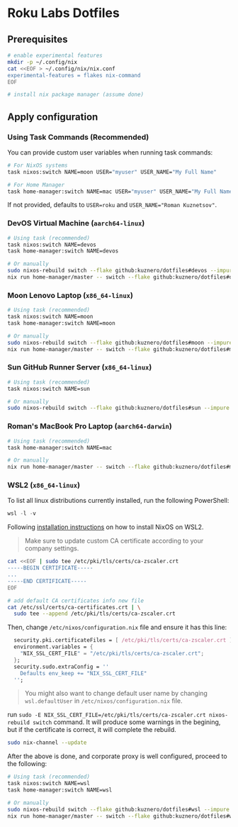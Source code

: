 # Roku Labs Dotfiles

## Prerequisites

```bash
# enable experimental features
mkdir -p ~/.config/nix
cat <<EOF > ~/.config/nix/nix.conf
experimental-features = flakes nix-command
EOF

# install nix package manager (assume done)
```

## Apply configuration

### Using Task Commands (Recommended)

You can provide custom user variables when running task commands:

```bash
# For NixOS systems
task nixos:switch NAME=moon USER="myuser" USER_NAME="My Full Name"

# For Home Manager
task home-manager:switch NAME=mac USER="myuser" USER_NAME="My Full Name"
```

If not provided, defaults to `USER=roku` and `USER_NAME="Roman Kuznetsov"`.

### DevOS Virtual Machine (`aarch64-linux`)

```bash
# Using task (recommended)
task nixos:switch NAME=devos
task home-manager:switch NAME=devos

# Or manually
sudo nixos-rebuild switch --flake github:kuznero/dotfiles#devos --impure
nix run home-manager/master -- switch --flake github:kuznero/dotfiles#devos
```

### Moon Lenovo Laptop (`x86_64-linux`)

```bash
# Using task (recommended)
task nixos:switch NAME=moon
task home-manager:switch NAME=moon

# Or manually
sudo nixos-rebuild switch --flake github:kuznero/dotfiles#moon --impure
nix run home-manager/master -- switch --flake github:kuznero/dotfiles#moon
```

### Sun GitHub Runner Server (`x86_64-linux`)

```bash
# Using task (recommended)
task nixos:switch NAME=sun

# Or manually
sudo nixos-rebuild switch --flake github:kuznero/dotfiles#sun --impure
```

### Roman's MacBook Pro Laptop (`aarch64-darwin`)

```bash
# Using task (recommended)
task home-manager:switch NAME=mac

# Or manually
nix run home-manager/master -- switch --flake github:kuznero/dotfiles#mac
```

### WSL2 (`x86_64-linux`)

To list all linux distributions currently installed, run the following
PowerShell:

```powershell
wsl -l -v
```

Following [installation instructions](https://nix-community.github.io/NixOS-WSL/install.html)
on how to install NixOS on WSL2.

> Make sure to update custom CA certificate according to your company settings.

```bash
cat <<EOF | sudo tee /etc/pki/tls/certs/ca-zscaler.crt
-----BEGIN CERTIFICATE-----
...
-----END CERTIFICATE-----
EOF

# add default CA certificates info new file
cat /etc/ssl/certs/ca-certificates.crt | \
  sudo tee --append /etc/pki/tls/certs/ca-zscaler.crt
```

Then, change `/etc/nixos/configuration.nix` file and ensure it has this line:

```nix
  security.pki.certificateFiles = [ /etc/pki/tls/certs/ca-zscaler.crt ];
  environment.variables = {
    "NIX_SSL_CERT_FILE" = "/etc/pki/tls/certs/ca-zscaler.crt";
  };
  security.sudo.extraConfig = ''
    Defaults env_keep += "NIX_SSL_CERT_FILE"
  '';
```

> You might also want to change default user name by changing `wsl.defaultUser`
> in `/etc/nixos/configuration.nix` file.

run `sudo -E NIX_SSL_CERT_FILE=/etc/pki/tls/certs/ca-zscaler.crt nixos-rebuild
switch` command. It will produce some warnings in the begining, but if the
certificate is correct, it will complete the rebuild.

```bash
sudo nix-channel --update
```

After the above is done, and corporate proxy is well configured, proceed to the
following:

```bash
# Using task (recommended)
task nixos:switch NAME=wsl
task home-manager:switch NAME=wsl

# Or manually
sudo nixos-rebuild switch --flake github:kuznero/dotfiles#wsl --impure
nix run home-manager/master -- switch --flake github:kuznero/dotfiles#wsl
```
